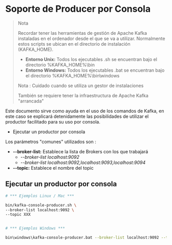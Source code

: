 # Soporte de Producer por Consola

>Nota
>
>Recordar tener las herramientas de gestión de Apache Kafka instaladas en el ordenador desde el que se va a utilizar. Normalmente estos scripts se ubican en el directorio de instalación (KAFKA_HOME).
>
> * **Entorno Unix:** Todos los ejecutables .sh se encuentran bajo el directorio %KAFKA_HOME%\bin
> * **Entorno Windows:** Todos los ejecutables .bat se encuentran bajo el directorio %KAFKA_HOME%\bin\windows
>
>Nota : Cuidado cuando se utiliza un gestor de instalaciones
>
>También se requiere tener la infraestructura de Apache Kafka "arrancada"

Este documento sirve como ayuda en el uso de los comandos de Kafka, en este caso se explicará detenidamente las posibilidades de utilizar el productor facilitado para su uso por consola.

* Ejecutar un productor por consola

Los parámetros "comunes" utilizados son :

* **--broker-list:** Establece la lista de Brokers con los que trabajará
    * *--broker-list localhost:9092*
    * *--broker-list localhost:9092,localhost:9093,localhost:9094*
* **--topic:** Establece el nombre del topic





## Ejecutar un productor por consola

```bash
# *** Ejemplos Linux / Mac ***

bin/kafka-console-producer.sh \
--broker-list localhost:9092 \
--topic XXX


# *** Ejemplos Windows ***

bin\windows\kafka-console-producer.bat --broker-list localhost:9092 --topic XXX
```
